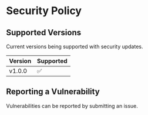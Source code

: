 # Security Policy

## Supported Versions

Current versions being supported with security updates.

| Version | Supported          |
| ------- | ------------------ |
| v1.0.0   | :white_check_mark: |

## Reporting a Vulnerability

Vulnerabilities can be reported by submitting an issue.
